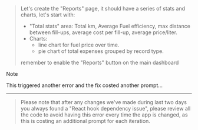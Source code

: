 > Let's create the "Reports" page, it should have a series of stats and charts, let's start with:
> 
> - "Total stats" area: Total km, Average Fuel efficiency, max distance between fill-ups, average cost per fill-up, average price/liter.
> - Charts: 
> 	- line chart for fuel price over time.
> 	- pie chart of total expenses grouped by record type.
> 	
> remember to enable the "Reports" button on the main dashboard

> [!NOTE]
> This triggered another error and the fix costed another prompt...

---

> Please note that after any changes we've made during last two days you always found a "React hook dependency issue", please review all the code to avoid having this error every time the app is changed, as this is costing an additional prompt for each iteration.

